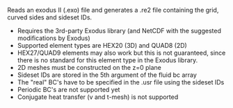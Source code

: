 Reads an exodus II (.exo) file and generates a .re2 file containing the grid,
curved sides and sideset IDs. 

   - Requires the 3rd-party Exodus library (and NetCDF with the suggested modifications by Exodus) 
   - Supported element types are HEX20 (3D) and QUAD8 (2D)
   - HEX27/QUAD9 elements may also work but this is not guaranteed, since there is no standard for this element type in the Exodus library.
   - 2D meshes must be constructed on the z=0 plane
   - Sideset IDs are stored in the 5th argument of the fluid bc array
   - The "real" BC's have to be specified in the .usr file using the sideset IDs 
   - Periodic BC's are not supported yet
   - Conjugate heat transfer (v and t-mesh) is not supported
